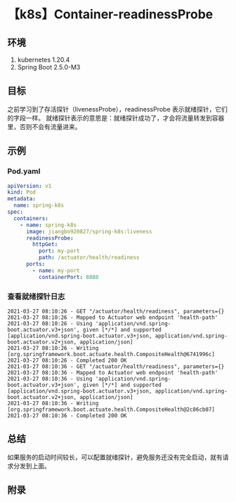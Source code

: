 # 【k8s】Container-readinessProbe

## 环境

1. kubernetes 1.20.4
2. Spring Boot 2.5.0-M3

## 目标

之前学习到了存活探针（livenessProbe），readinessProbe 表示就绪探针，它们的字段一样。
就绪探针表示的意思是：就绪探针成功了，才会将流量转发到容器里，否则不会有流量进来。

## 示例

### Pod.yaml

```yaml
apiVersion: v1
kind: Pod
metadata:
  name: spring-k8s
spec:
  containers:
    - name: spring-k8s
      image: jiangbo920827/spring-k8s:liveness
      readinessProbe:
        httpGet:
          port: my-port
          path: /actuator/health/readiness
      ports:
        - name: my-port
          containerPort: 8080
```

### 查看就绪探针日志

```
2021-03-27 08:10:26 - GET "/actuator/health/readiness", parameters={}
2021-03-27 08:10:26 - Mapped to Actuator web endpoint 'health-path'
2021-03-27 08:10:26 - Using 'application/vnd.spring-boot.actuator.v3+json', given [*/*] and supported [application/vnd.spring-boot.actuator.v3+json, application/vnd.spring-boot.actuator.v2+json, application/json]
2021-03-27 08:10:26 - Writing [org.springframework.boot.actuate.health.CompositeHealth@6741996c]
2021-03-27 08:10:26 - Completed 200 OK
2021-03-27 08:10:36 - GET "/actuator/health/readiness", parameters={}
2021-03-27 08:10:36 - Mapped to Actuator web endpoint 'health-path'
2021-03-27 08:10:36 - Using 'application/vnd.spring-boot.actuator.v3+json', given [*/*] and supported [application/vnd.spring-boot.actuator.v3+json, application/vnd.spring-boot.actuator.v2+json, application/json]
2021-03-27 08:10:36 - Writing [org.springframework.boot.actuate.health.CompositeHealth@2c86cb07]
2021-03-27 08:10:36 - Completed 200 OK
```

## 总结

如果服务的启动时间较长，可以配置就绪探针，避免服务还没有完全启动，就有请求分发到上面。

## 附录
